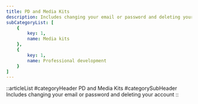 ```yaml
---
title: PD and Media Kits
description: Includes changing your email or password and deleting your account
subCategoryList: [
    {
        key: 1,
        name: Media kits
    },
    {
        key: 1,
        name: Professional development
    }
]
---
```


::articleList
#categoryHeader
PD and Media Kits
#categorySubHeader
Includes changing your email or password and deleting your account
::
